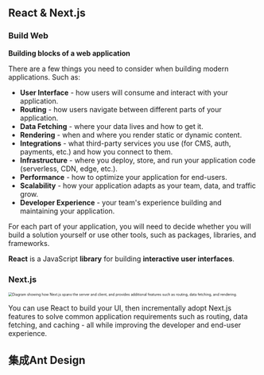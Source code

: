 ## React & Next.js

### Build Web

**Building blocks of a web application**

There are a few things you need to consider when building modern applications. Such as:

- **User Interface** - how users will consume and interact with your application.
- **Routing** - how users navigate between different parts of your application.
- **Data Fetching** - where your data lives and how to get it.
- **Rendering** - when and where you render static or dynamic content.
- **Integrations** - what third-party services you use (for CMS, auth, payments, etc.) and how you connect to them.
- **Infrastructure** - where you deploy, store, and run your application code (serverless, CDN, edge, etc.).
- **Performance** - how to optimize your application for end-users.
- **Scalability** - how your application adapts as your team, data, and traffic grow.
- **Developer Experience** - your team's experience building and maintaining your application.

For each part of your application, you will need to decide whether you will build a solution yourself or use other tools, such as packages, libraries, and frameworks.



**React** is a JavaScript **library** for building **interactive user interfaces**.



### Next.js

<img src="https://nextjs.org/_next/image?url=%2Flearn%2Flight%2Flearn-ecosystem.png&w=3840&q=75&dpl=dpl_APzAEVHWNLKj6iaDUjQbByoTBRJh" alt="Diagram showing how Next.js spans the server and client, and provides additional features such as routing, data fetching, and rendering." style="zoom:50%;" />

You can use React to build your UI, then incrementally adopt Next.js features to solve common application requirements such as routing, data fetching, and caching - all while improving the developer and end-user experience.





## 集成Ant Design

